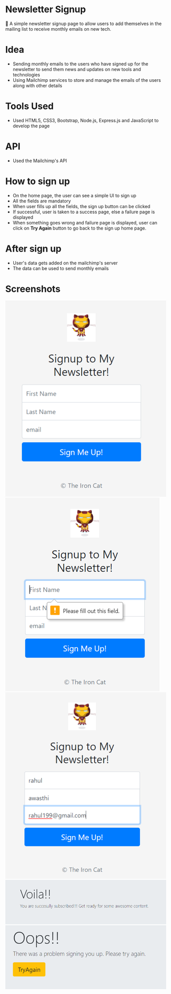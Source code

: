 # Newsletter Signup
📰 A simple newsletter signup page to allow users to add themselves in the mailing list to receive monthly emails on new tech.

# Idea
* Sending monthly emails to the users who have signed up for the newsletter to send them news and updates on new tools and technologies
* Using Mailchimp services to store and manage the emails of the users along with other details

# Tools Used
* Used HTML5, CSS3, Bootstrap, Node.js, Express.js and JavaScript to develop the page

# API
* Used the Mailchimp's API

# How to sign up
* On the home page, the user can see a simple UI to sign up
* All the fields are mandatory
* When user fills up all the fields, the sign up button can be clicked
* If successful, user is taken to a success page, else a failure page is displayed
* When something goes wrong and failure page is displayed, user can click on **Try Again** button to go back to the sign up home page.

# After sign up
* User's data gets added on the mailchimp's server
* The data can be used to send monthly emails

# Screenshots
![](images/home-page.png)
![](images/mandatory-fields.png)
![](images/user-enter-details.png)
![](images/success-page.png)
![](images/failure-page.png)
